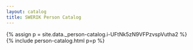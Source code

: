 ```yaml
---
layout: catalog
title: SWERIK Person Catalog
---
```

{% assign p = site.data._person-catalog.i-UFtNk5zN9VFPzvspVutha2 %}
{% include person-catalog.html p=p %}

